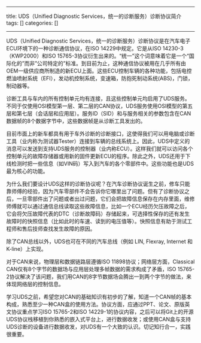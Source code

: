 
--- 
title:  UDS（Unified Diagnostic Services，统一的诊断服务）诊断协议简介 
tags: []
categories: [] 

---
UDS（Unified Diagnostic Services，统一的诊断服务）诊断协议是在汽车电子ECU环境下的一种诊断通信协议，在ISO 14229中规定。它是从ISO 14230-3（KWP2000）和ISO 15765-3协议衍生出来的。“统一”这个词意味着它是一个“国际化的”而非”公司特定的”标准。到目前为止，这种通信协议被用在几乎所有由OEM一级供应商所制造的新ECU上面。这些ECU控制车辆的各种功能，包括电控燃油喷射系统（EFI），发动机控制系统，变速箱，防抱死制动系统(ABS)，门锁，制动器等。

诊断工具与车内的所有控制单元均有连接，且这些控制单元均启用了UDS服务。不同于仅使用OSI模型第一层、第二层的CAN协议，UDS服务使用OSI模型的第五层和第七层（会话层和应用层）。服务ID（SID）和与服务相关的参数包含在CAN数据帧的8个数据字节中，这些数据帧是从诊断工具发出的。

目前市面上的新车都具有用于车外诊断的诊断接口，这使得我们可以用电脑或诊断工具（业内称为测试器Tester）连接到车辆的总线系统上。因此，UDS中定义的消息可以发送到支持UDS服务的控制器（业内称ECU）。这样我们就可以访问各个控制单元的故障存储器或用新的固件更新ECU的程序。除此之外，UDS还用于下线检测时把一些信息（如VIN码）写入到汽车的各个零部件中。这些功能也是UDS最为核心的功能。

为什么我们要设计UDS这样的诊断协议呢？在汽车诊断协议诞生之前，修车只能靠师傅的经验，因为汽车零部件不会告诉你它哪里出了问题。但有了诊断协议之后，一旦零部件出了问题或者出过问题，它们会把故障信息保存在内存里面，维修师傅就可以通过通信总线读取这些故障信息，比如一个ECU经历欠压故障之后，它会将欠压故障代表的DTC（诊断故障码）存储起来，可选择性保存的还有发生故障时的快照信息（比如此时的车速、读到的电压值等）。快照信息有助于测试工程师和售后技师查找发生故障的原因。

除了CAN总线以外，UDS也可在不同的汽车总线（例如 LIN, Flexray, Internet 和K-line）上实现。

对于CAN来说，物理层和数据链路层遵循ISO 11898协议；网络层方面，Classical CAN仅有8个字节的数据场与应用层处理多帧数据的需求构成了矛盾，ISO 15765-2协议解决了该问题，我们用CAN的8字节数据场会腾出一到两个字节的做法，来体现网络层的控制信息。

学习UDS之前，希望您对CAN的基础知识有初步的了解，知道一个CAN帧的基本构成，熟悉至少一种CAN盒的使用方法。协议方面，应通过PPT、论文、原版英文协议重点学习ISO 15765-2和ISO 14229-1的协议内容，之后可以将Git上的开源UDS协议栈移植到你熟悉的嵌入式平台上，进行数据收发；或使用CAN盒与支持UDS诊断的设备进行数据收发，对UDS有一个大致的认识。切记知行合一，实践很重要。
